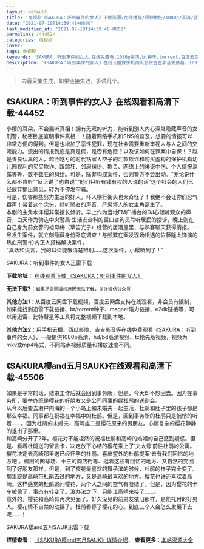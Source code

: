 ```yaml
---
layout: default
title: '电视剧《SAKURA：听到事件的女人》下载资源/在线播放/视频地址/1080p/高清/蓝光'
date: "2021-07-10T14:39:48+0800"
last_modified_at: "2021-07-10T14:39:48+0800"
permalink: /44452/
categories: 电视剧
cover:
tags: 电视剧
keywords: 'SAKURA：听到事件的女人,在线免费看,1080p高清,bt种子,torrent,百度云盘,magnet,磁力链,迅雷下载资源'
description: '《SAKURA：听到事件的女人》在线云播放手机西瓜影院吉吉影音免费看，1080p高清bd/hd未删减完整版和tc抢先枪版，mkv/mp4格式，附带bt/torrent种子、magnet/磁力链、百度云盘、网盘资源迅雷下载链接'
---
```


>内容采集生成，如果链接失效，多试几个。


## 《SAKURA：听到事件的女人》在线观看和高清下载-44452

小樱的耳朵，不会漏听真相！拥有无双的听力，能听到别人内心深处隐藏声音的女刑警，秘密卧底查明事件真相！！随着网络手机和SNS的普及，想要的情报可以非常方便的得到。但是也增加了恶性犯罪，现在社会需要重新审视人与人之间的交流能力。流出的情报到底是真是假，是否有危险？以及该如何在罪案中自保！？越是善良认真的人，越会吃亏的时代钻家人空子的汇款欺诈和购买虚构的保护机构幼儿园权利的买买欺诈、跟踪狂、邻居纠纷、欺负、网络上的诽谤中伤、个人情报泄露等等，数不数胜的纠纷。可是，除非构成案件，否则警方不会出动。&ldquo;无论说什么都不肯听&rdquo;“反正说了也白说&rdquo;“他们只听有钱有权的人说的话&rdquo;这个社会的人们已经放弃提出意见，转为不停发牢骚。<br />可是，伤害那些努力生活的好人，坏人横行街头也太奇怪了！我绝不会让你们忍气吞声！带着这个念头，倾听弱者的声音，严惩坏人的女主角诞生了。<br />本剧的主角水泽樱非常擅长倾听。早上作为当地FM广播台的DJ心倾听观众的声音，白天作为驹込中央警局·生活安全科的窗口咨询员聆听居民的投诉，晚上则在自己身为前女警的祖母梅（草笛光子）经营的居酒屋里，与熟客聊天获得情报。一旦发生案件，就立刻隐藏身份卧底调查！与频繁在案发现场相遇的佐藤隆太饰演的热血刑警·竹内正人搭档解决案件。<br />“真话和谎言，我的耳朵能够清楚辨别……这次案件，小樱听到了！&rdquo;


SAKURA：听到事件的女人迅雷下载

**下载地址**： [在线观看下载 《SAKURA：听到事件的女人》](https://www.993dy.com//vod-detail-id-7523.html) 


**无法下载?**：`如果迅雷因版权原因无法下载，关注微信公众号 `

**其他方法1**：从百度云网盘下载视频，百度云网盘支持在线观看，非会员有限制，如果能找到迅雷下载链接、bt/torrent种子、magnet磁力链接、e2dk链接等，可以用迅雷、比特彗星等工具将完整视频下载到本地。

**其他方法2**：用手机云播、西瓜影院、吉吉影音等在线免费观看《SAKURA：听到事件的女人》，一般提供1080p高清、hd/bd高清视频、tc抢先版视频，视频为mkv或mp4格式，不同站点视频质量和播放速度不同。


## 《SAKURA樱and五月SAUK》在线观看和高清下载-45506

如果是平常的话，结束工作后就会回到事务所，但是，今天却不想回去。因为在事务所，要举办既是樱花的好朋友又是公司同事的绿杜鹃的送别会。<br />从今以后要去濑户内海的一个小岛上和未婚夫一起生活，杜鹃和肚子里的孩子都是那么幸福。同事都在祝福在幸福中的杜鹃。但是，回到事务所的杜鹃只是悄悄的听着……。因为杜鹃的未婚夫、高崎雄二是樱花原来的男朋友。心情复杂的樱花静静的退出了那里。<br />和高崎分开了2年。樱花对不能坦然的祝福杜鹃和高崎的婚姻的自己感到疑惑。但是、看着杜鹃送的留言卡，决定放下心结的樱花乘上了‘文太号&rsquo;前往杜鹃的公寓。<br />樱花决定去高崎那里送已经怀孕的杜鹃。喜出望外的杜鹃提案‘去有我们回忆的地方吧’。梅田的网球场、十三的商店街等、逛着这些有回忆的地方、又自然的变回到了好朋友那样。但是，到了樱花最喜欢的舞子滨的时候，杜鹃的样子完全变了。<br />那里既是高崎带杜鹃去过的地方，又是高崎最喜欢的地方。樱花也许还喜欢着高崎。这样感觉的杜鹃追问樱花，两个人之间的空气有凝结了。但是，因为樱花的卡车被偷了，事态有转变了。没办法之下，只能让高崎来接了&hellip;…。<br />意外的，樱花和高崎有再次见面了。好久没见的前男友依旧那样，是能托付的好男人。樱花情不自禁的动摇了。杜鹃看穿了樱花的心。到底三个人会怎么发展下去呢&hellip;…！


SAKURA樱and五月SAUK迅雷下载

**详情查看**： [《SAKURA樱and五月SAUK》详情介绍](/movie/45506/)， **查看更多**：[本站资源大全](/movie/t/all/)

